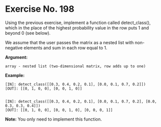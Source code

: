 # Exercise No. 198

Using the previous exercise, implement a function called detect_class(), which in the place of the highest probability value in the row puts 1 and beyond 0 (see below).

We assume that the user passes the matrix as a nested list with non-negative elements and sum in each row equal to 1.


**Argument:**

    array - nested list (two-dimensional matrix, row adds up to one)


**Example:**


    [IN]: detect_class([[0.3, 0.4, 0.2, 0.1], [0.0, 0.1, 0.7, 0.2]]) 
    [OUT]: [[0, 1, 0, 0], [0, 0, 1, 0]]


    [IN]: detect_class([[0.3, 0.4, 0.2, 0.1], [0.0, 0.1, 0.7, 0.2], [0.0, 0.3, 0.3, 0.4]]) 
    [OUT]: [[0, 1, 0, 0], [0, 0, 1, 0], [0, 0, 0, 1]]


**Note:** You only need to implement this function.